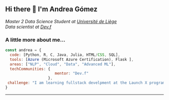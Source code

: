 <h2> Hi there 👋 I'm Andrea Gómez </h2>

<p><em>Master 2 Data Science Student at <a href="https://www.uliege.be/cms/c_8699436/fr/uliege">Université de Liège</a></br>Data scientist at <a href="https://www.devf.la">Dev.f</a>
</em></p>


### A little more about me...  

```javascript
const andrea = {
  code: [Python, R, C, Java, Julia, HTML/CSS, SQL],
  tools: [Azure (Microsoft Azure Certification), Flask ],
  areas: ["NLP", "Cloud", "Data", "Advanced ML"],
  techCommunities: {
                      mentor: "Dev.f"
                   },
 challenge: "I am learning fullstack develpment at the Launch X program by Innovacción Virtual - Microsoft"
}
```

---
